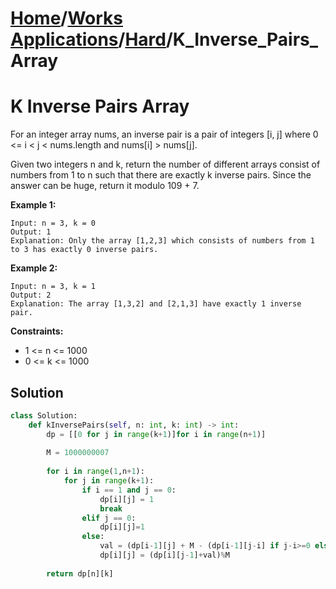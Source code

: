 # [Home](./../..)/[Works Applications](./..)/[Hard](./)/K_Inverse_Pairs_Array
<h1>K Inverse Pairs Array</h1>

<p>
For an integer array nums, an inverse pair is a pair of integers [i, j] where 0 <= i < j < nums.length and nums[i] > nums[j].
</p>
<p>
Given two integers n and k, return the number of different arrays consist of numbers from 1 to n such that there are exactly k inverse pairs. Since the answer can be huge, return it modulo 109 + 7.
</p>

<b>Example 1:</b>

    Input: n = 3, k = 0
    Output: 1
    Explanation: Only the array [1,2,3] which consists of numbers from 1 to 3 has exactly 0 inverse pairs.
    
<b>Example 2:</b>

    Input: n = 3, k = 1
    Output: 2
    Explanation: The array [1,3,2] and [2,1,3] have exactly 1 inverse pair.

<b>Constraints:</b>

- 1 <= n <= 1000
- 0 <= k <= 1000

<h2>Solution</h2>

```python
class Solution:
    def kInversePairs(self, n: int, k: int) -> int:
        dp = [[0 for j in range(k+1)]for i in range(n+1)]
        
        M = 1000000007
        
        for i in range(1,n+1):
            for j in range(k+1):
                if i == 1 and j == 0:
                    dp[i][j] = 1
                    break
                elif j == 0:
                    dp[i][j]=1
                else:
                    val = (dp[i-1][j] + M - (dp[i-1][j-i] if j-i>=0 else 0))%M
                    dp[i][j] = (dp[i][j-1]+val)%M
                    
        return dp[n][k]
```
